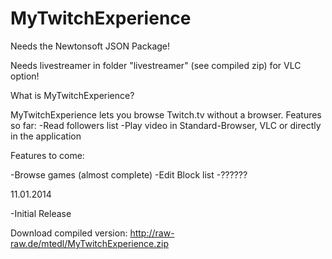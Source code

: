 MyTwitchExperience
==================
Needs the Newtonsoft JSON Package!

Needs livestreamer in folder "livestreamer" (see compiled zip) for VLC option!


What is MyTwitchExperience?

MyTwitchExperience lets you browse Twitch.tv without a browser.
Features so far:
-Read followers list
-Play video in Standard-Browser, VLC or directly in the application

Features to come:

-Browse games (almost complete)
-Edit Block list
-??????

11.01.2014

-Initial Release


Download compiled version:
http://raw-raw.de/mtedl/MyTwitchExperience.zip
